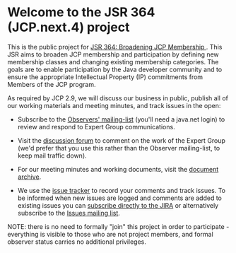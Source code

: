 # Welcome to the JSR 364 (JCP.next.4) project

This is the public project for <a href="https://jcp.org/en/jsr/detail?id=364"> JSR 364: Broadening JCP Membership </a>. 
This JSR aims to broaden JCP membership and participation by defining new membership classes and changing existing membership categories. The goals are to enable participation by the Java developer community and to ensure the appropriate Intellectual Property (IP) commitments from Members of the JCP program.


As required by JCP 2.9, we will discuss our business in public, publish all of our working materials and meeting minutes, and track issues in the open:

* Subscribe to the <a href="http://java.net/projects/jcpnext4/lists">Observers' mailing-list</a> (you'll need a java.net login) to review and respond to Expert Group communications.

*  Visit the <a href="https://java.net/projects/jcpnext4/forums/message-forum">discussion forum</a> to comment on the work of the Expert Group (we'd prefer that you use this rather than the Observer mailing-list, to keep mail traffic down).

* For our meeting minutes and working documents, visit the <a href="https://github.com/jcp-org/jcpnext4/wiki/DocumentIndex">document archive</a>.

* We use the <a href="https://github.com/jcp-org/jcpnext4/issues">issue tracker</a> to record your comments and track issues. To be informed when new issues are logged and comments are added to existing issues you can <a href = "https://java.net/jira/secure/ViewSubscriptions.jspa?filterId=12146">subscribe directly to the JIRA</a> or alternatively subscribe to the <a href="https://java.net/projects/jcpnext4/lists"> Issues mailing list</a>.

NOTE: there is no need to formally "join" this project in order to participate - everything is visible to those who are not project members, and formal observer status carries no additional privileges. 

